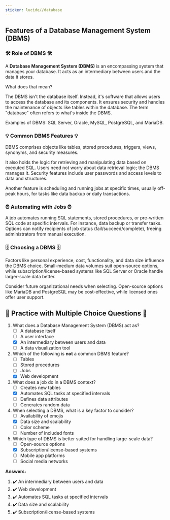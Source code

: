 ```yaml
---
sticker: lucide//database
---
```

## Features of a Database Management System (DBMS)

### 🛠️ **Role of DBMS** 🛠️

A **Database Management System (DBMS)** is an encompassing system that manages your database. It acts as an intermediary between users and the data it stores.

What does that mean?

The DBMS isn't the database itself. Instead, it's software that allows users to access the database and its components. It ensures security and handles the maintenance of objects like tables within the database. The term "database" often refers to what's inside the DBMS.

Examples of DBMS: SQL Server, Oracle, MySQL, PostgreSQL, and MariaDB.

### 💡 **Common DBMS Features** 💡

DBMS comprises objects like tables, stored procedures, triggers, views, synonyms, and security measures.

It also holds the logic for retrieving and manipulating data based on executed SQL. Users need not worry about data retrieval logic; the DBMS manages it. Security features include user passwords and access levels to data and structures.

Another feature is scheduling and running jobs at specific times, usually off-peak hours, for tasks like data backup or daily transactions.

### ⏰ **Automating with Jobs** ⏰

A job automates running SQL statements, stored procedures, or pre-written SQL code at specific intervals. For instance, data backup or transfer tasks. Options can notify recipients of job status (fail/succeed/complete), freeing administrators from manual execution.

### 🗄️ **Choosing a DBMS** 🗄️

Factors like personal experience, cost, functionality, and data size influence the DBMS choice. Small-medium data volumes suit open-source options, while subscription/license-based systems like SQL Server or Oracle handle larger-scale data better.

Consider future organizational needs when selecting. Open-source options like MariaDB and PostgreSQL may be cost-effective, while licensed ones offer user support.

## 📝 **Practice with Multiple Choice Questions** 📝

1. What does a Database Management System (DBMS) act as?
   - [ ] A database itself
   - [ ] A user interface
   - [x] An intermediary between users and data
   - [ ] A data visualization tool

2. Which of the following is **not** a common DBMS feature?
   - [ ] Tables
   - [ ] Stored procedures
   - [ ] Jobs
   - [x] Web development

3. What does a job do in a DBMS context?
   - [ ] Creates new tables
   - [x] Automates SQL tasks at specified intervals
   - [ ] Defines data attributes
   - [ ] Generates random data

4. When selecting a DBMS, what is a key factor to consider?
   - [ ] Availability of emojis
   - [x] Data size and scalability
   - [ ] Color scheme
   - [ ] Number of included fonts

5. Which type of DBMS is better suited for handling large-scale data?
   - [ ] Open-source options
   - [x] Subscription/license-based systems
   - [ ] Mobile app platforms
   - [ ] Social media networks

**Answers:**
1. ✔️ An intermediary between users and data
2. ✔️ Web development
3. ✔️ Automates SQL tasks at specified intervals
4. ✔️ Data size and scalability
5. ✔️ Subscription/license-based systems